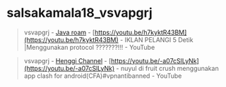 # salsakamala18_vsvapgrj
> vsvapgrj - [Java roam](https://m.youtube.com/@javaroam3932) - [https://youtu.be/h7kyktR43BM](https://youtu.be/h7kyktR43BM) - IKLAN PELANGI 5 Detik |Menggunakan protocol ???????!!! - YouTube


> vsvapgrj - [Henggi Channel](https://m.youtube.com/@HenggiChannel) - [https://youtu.be/-a07cSlLyNk](https://youtu.be/-a07cSlLyNk) - nuyul di fruit crush menggunakan app clash for android(CFA)#vpnantibanned - YouTube
